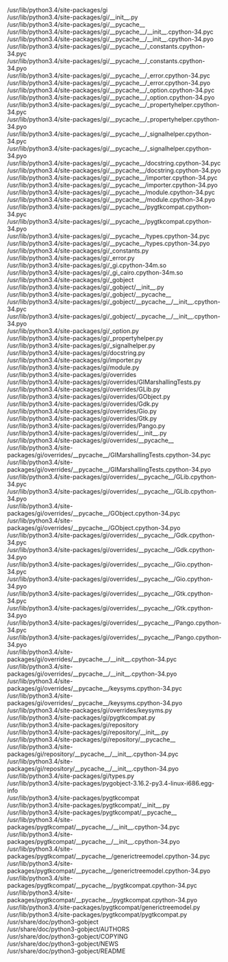 /usr/lib/python3.4/site-packages/gi  
/usr/lib/python3.4/site-packages/gi/\_\_init\_\_.py  
/usr/lib/python3.4/site-packages/gi/\_\_pycache\_\_  
/usr/lib/python3.4/site-packages/gi/\_\_pycache\_\_/\_\_init\_\_.cpython-34.pyc  
/usr/lib/python3.4/site-packages/gi/\_\_pycache\_\_/\_\_init\_\_.cpython-34.pyo  
/usr/lib/python3.4/site-packages/gi/\_\_pycache\_\_/\_constants.cpython-34.pyc  
/usr/lib/python3.4/site-packages/gi/\_\_pycache\_\_/\_constants.cpython-34.pyo  
/usr/lib/python3.4/site-packages/gi/\_\_pycache\_\_/\_error.cpython-34.pyc  
/usr/lib/python3.4/site-packages/gi/\_\_pycache\_\_/\_error.cpython-34.pyo  
/usr/lib/python3.4/site-packages/gi/\_\_pycache\_\_/\_option.cpython-34.pyc  
/usr/lib/python3.4/site-packages/gi/\_\_pycache\_\_/\_option.cpython-34.pyo  
/usr/lib/python3.4/site-packages/gi/\_\_pycache\_\_/\_propertyhelper.cpython-34.pyc  
/usr/lib/python3.4/site-packages/gi/\_\_pycache\_\_/\_propertyhelper.cpython-34.pyo  
/usr/lib/python3.4/site-packages/gi/\_\_pycache\_\_/\_signalhelper.cpython-34.pyc  
/usr/lib/python3.4/site-packages/gi/\_\_pycache\_\_/\_signalhelper.cpython-34.pyo  
/usr/lib/python3.4/site-packages/gi/\_\_pycache\_\_/docstring.cpython-34.pyc  
/usr/lib/python3.4/site-packages/gi/\_\_pycache\_\_/docstring.cpython-34.pyo  
/usr/lib/python3.4/site-packages/gi/\_\_pycache\_\_/importer.cpython-34.pyc  
/usr/lib/python3.4/site-packages/gi/\_\_pycache\_\_/importer.cpython-34.pyo  
/usr/lib/python3.4/site-packages/gi/\_\_pycache\_\_/module.cpython-34.pyc  
/usr/lib/python3.4/site-packages/gi/\_\_pycache\_\_/module.cpython-34.pyo  
/usr/lib/python3.4/site-packages/gi/\_\_pycache\_\_/pygtkcompat.cpython-34.pyc  
/usr/lib/python3.4/site-packages/gi/\_\_pycache\_\_/pygtkcompat.cpython-34.pyo  
/usr/lib/python3.4/site-packages/gi/\_\_pycache\_\_/types.cpython-34.pyc  
/usr/lib/python3.4/site-packages/gi/\_\_pycache\_\_/types.cpython-34.pyo  
/usr/lib/python3.4/site-packages/gi/\_constants.py  
/usr/lib/python3.4/site-packages/gi/\_error.py  
/usr/lib/python3.4/site-packages/gi/\_gi.cpython-34m.so  
/usr/lib/python3.4/site-packages/gi/\_gi\_cairo.cpython-34m.so  
/usr/lib/python3.4/site-packages/gi/\_gobject  
/usr/lib/python3.4/site-packages/gi/\_gobject/\_\_init\_\_.py  
/usr/lib/python3.4/site-packages/gi/\_gobject/\_\_pycache\_\_  
/usr/lib/python3.4/site-packages/gi/\_gobject/\_\_pycache\_\_/\_\_init\_\_.cpython-34.pyc  
/usr/lib/python3.4/site-packages/gi/\_gobject/\_\_pycache\_\_/\_\_init\_\_.cpython-34.pyo  
/usr/lib/python3.4/site-packages/gi/\_option.py  
/usr/lib/python3.4/site-packages/gi/\_propertyhelper.py  
/usr/lib/python3.4/site-packages/gi/\_signalhelper.py  
/usr/lib/python3.4/site-packages/gi/docstring.py  
/usr/lib/python3.4/site-packages/gi/importer.py  
/usr/lib/python3.4/site-packages/gi/module.py  
/usr/lib/python3.4/site-packages/gi/overrides  
/usr/lib/python3.4/site-packages/gi/overrides/GIMarshallingTests.py  
/usr/lib/python3.4/site-packages/gi/overrides/GLib.py  
/usr/lib/python3.4/site-packages/gi/overrides/GObject.py  
/usr/lib/python3.4/site-packages/gi/overrides/Gdk.py  
/usr/lib/python3.4/site-packages/gi/overrides/Gio.py  
/usr/lib/python3.4/site-packages/gi/overrides/Gtk.py  
/usr/lib/python3.4/site-packages/gi/overrides/Pango.py  
/usr/lib/python3.4/site-packages/gi/overrides/\_\_init\_\_.py  
/usr/lib/python3.4/site-packages/gi/overrides/\_\_pycache\_\_  
/usr/lib/python3.4/site-packages/gi/overrides/\_\_pycache\_\_/GIMarshallingTests.cpython-34.pyc  
/usr/lib/python3.4/site-packages/gi/overrides/\_\_pycache\_\_/GIMarshallingTests.cpython-34.pyo  
/usr/lib/python3.4/site-packages/gi/overrides/\_\_pycache\_\_/GLib.cpython-34.pyc  
/usr/lib/python3.4/site-packages/gi/overrides/\_\_pycache\_\_/GLib.cpython-34.pyo  
/usr/lib/python3.4/site-packages/gi/overrides/\_\_pycache\_\_/GObject.cpython-34.pyc  
/usr/lib/python3.4/site-packages/gi/overrides/\_\_pycache\_\_/GObject.cpython-34.pyo  
/usr/lib/python3.4/site-packages/gi/overrides/\_\_pycache\_\_/Gdk.cpython-34.pyc  
/usr/lib/python3.4/site-packages/gi/overrides/\_\_pycache\_\_/Gdk.cpython-34.pyo  
/usr/lib/python3.4/site-packages/gi/overrides/\_\_pycache\_\_/Gio.cpython-34.pyc  
/usr/lib/python3.4/site-packages/gi/overrides/\_\_pycache\_\_/Gio.cpython-34.pyo  
/usr/lib/python3.4/site-packages/gi/overrides/\_\_pycache\_\_/Gtk.cpython-34.pyc  
/usr/lib/python3.4/site-packages/gi/overrides/\_\_pycache\_\_/Gtk.cpython-34.pyo  
/usr/lib/python3.4/site-packages/gi/overrides/\_\_pycache\_\_/Pango.cpython-34.pyc  
/usr/lib/python3.4/site-packages/gi/overrides/\_\_pycache\_\_/Pango.cpython-34.pyo  
/usr/lib/python3.4/site-packages/gi/overrides/\_\_pycache\_\_/\_\_init\_\_.cpython-34.pyc  
/usr/lib/python3.4/site-packages/gi/overrides/\_\_pycache\_\_/\_\_init\_\_.cpython-34.pyo  
/usr/lib/python3.4/site-packages/gi/overrides/\_\_pycache\_\_/keysyms.cpython-34.pyc  
/usr/lib/python3.4/site-packages/gi/overrides/\_\_pycache\_\_/keysyms.cpython-34.pyo  
/usr/lib/python3.4/site-packages/gi/overrides/keysyms.py  
/usr/lib/python3.4/site-packages/gi/pygtkcompat.py  
/usr/lib/python3.4/site-packages/gi/repository  
/usr/lib/python3.4/site-packages/gi/repository/\_\_init\_\_.py  
/usr/lib/python3.4/site-packages/gi/repository/\_\_pycache\_\_  
/usr/lib/python3.4/site-packages/gi/repository/\_\_pycache\_\_/\_\_init\_\_.cpython-34.pyc  
/usr/lib/python3.4/site-packages/gi/repository/\_\_pycache\_\_/\_\_init\_\_.cpython-34.pyo  
/usr/lib/python3.4/site-packages/gi/types.py  
/usr/lib/python3.4/site-packages/pygobject-3.16.2-py3.4-linux-i686.egg-info  
/usr/lib/python3.4/site-packages/pygtkcompat  
/usr/lib/python3.4/site-packages/pygtkcompat/\_\_init\_\_.py  
/usr/lib/python3.4/site-packages/pygtkcompat/\_\_pycache\_\_  
/usr/lib/python3.4/site-packages/pygtkcompat/\_\_pycache\_\_/\_\_init\_\_.cpython-34.pyc  
/usr/lib/python3.4/site-packages/pygtkcompat/\_\_pycache\_\_/\_\_init\_\_.cpython-34.pyo  
/usr/lib/python3.4/site-packages/pygtkcompat/\_\_pycache\_\_/generictreemodel.cpython-34.pyc  
/usr/lib/python3.4/site-packages/pygtkcompat/\_\_pycache\_\_/generictreemodel.cpython-34.pyo  
/usr/lib/python3.4/site-packages/pygtkcompat/\_\_pycache\_\_/pygtkcompat.cpython-34.pyc  
/usr/lib/python3.4/site-packages/pygtkcompat/\_\_pycache\_\_/pygtkcompat.cpython-34.pyo  
/usr/lib/python3.4/site-packages/pygtkcompat/generictreemodel.py  
/usr/lib/python3.4/site-packages/pygtkcompat/pygtkcompat.py  
/usr/share/doc/python3-gobject  
/usr/share/doc/python3-gobject/AUTHORS  
/usr/share/doc/python3-gobject/COPYING  
/usr/share/doc/python3-gobject/NEWS  
/usr/share/doc/python3-gobject/README  

